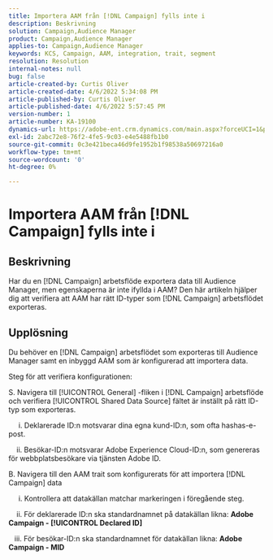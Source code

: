 ```yaml
---
title: Importera AAM från [!DNL Campaign] fylls inte i
description: Beskrivning
solution: Campaign,Audience Manager
product: Campaign,Audience Manager
applies-to: Campaign,Audience Manager
keywords: KCS, Campaign, AAM, integration, trait, segment
resolution: Resolution
internal-notes: null
bug: false
article-created-by: Curtis Oliver
article-created-date: 4/6/2022 5:34:08 PM
article-published-by: Curtis Oliver
article-published-date: 4/6/2022 5:57:45 PM
version-number: 1
article-number: KA-19100
dynamics-url: https://adobe-ent.crm.dynamics.com/main.aspx?forceUCI=1&pagetype=entityrecord&etn=knowledgearticle&id=2a0736be-cfb5-ec11-983f-000d3a5d0cd2
exl-id: 2abc72e8-76f2-4fe5-9c03-e4e5488fb1b0
source-git-commit: 0c3e421beca46d9fe1952b1f98538a50697216a0
workflow-type: tm+mt
source-wordcount: '0'
ht-degree: 0%

---
```


# Importera AAM från [!DNL Campaign] fylls inte i

## Beskrivning

Har du en [!DNL Campaign] arbetsflöde exportera data till Audience Manager, men egenskaperna är inte ifyllda i AAM? Den här artikeln hjälper dig att verifiera att AAM har rätt ID-typer som [!DNL Campaign] arbetsflödet exporteras. 

## Upplösning


Du behöver en [!DNL Campaign] arbetsflödet som exporteras till Audience Manager samt en inbyggd AAM som är konfigurerad att importera data. 

Steg för att verifiera konfigurationen:

S. Navigera till [!UICONTROL General] -fliken i [!DNL Campaign] arbetsflöde och verifiera [!UICONTROL Shared Data Source] fältet är inställt på rätt ID-typ som exporteras.

     i. Deklarerade ID:n motsvarar dina egna kund-ID:n, som ofta hashas-e-post.

    ii. Besökar-ID:n motsvarar Adobe Experience Cloud-ID:n, som genereras för webbplatsbesökare via tjänsten Adobe ID.

B. Navigera till den AAM trait som konfigurerats för att importera [!DNL Campaign] data

     i. Kontrollera att datakällan matchar markeringen i föregående steg.

    ii. För deklarerade ID:n ska standardnamnet på datakällan likna: <b>Adobe Campaign - [!UICONTROL Declared ID]</b>

   iii. För besökar-ID:n ska standardnamnet för datakällan likna: <b>Adobe Campaign - MID</b>
